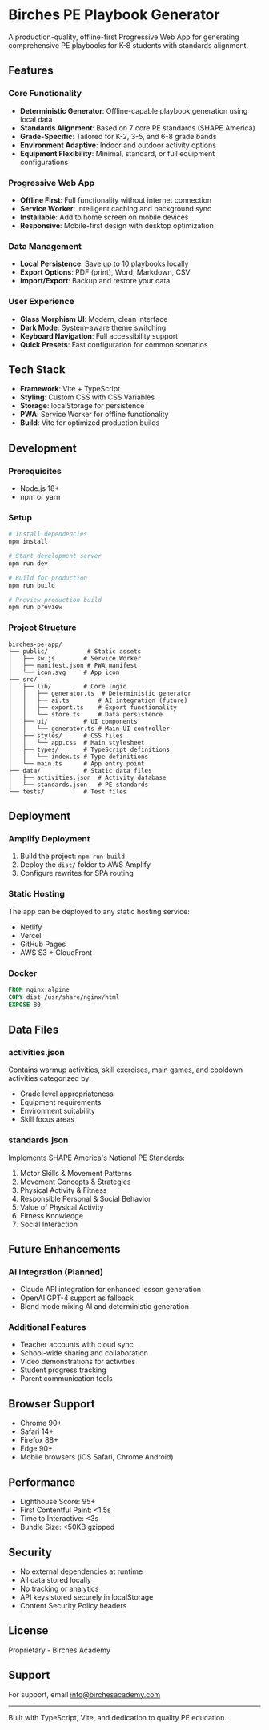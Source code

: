 # Birches PE Playbook Generator

A production-quality, offline-first Progressive Web App for generating comprehensive PE playbooks for K-8 students with standards alignment.

## Features

### Core Functionality
- **Deterministic Generator**: Offline-capable playbook generation using local data
- **Standards Alignment**: Based on 7 core PE standards (SHAPE America)
- **Grade-Specific**: Tailored for K-2, 3-5, and 6-8 grade bands
- **Environment Adaptive**: Indoor and outdoor activity options
- **Equipment Flexibility**: Minimal, standard, or full equipment configurations

### Progressive Web App
- **Offline First**: Full functionality without internet connection
- **Service Worker**: Intelligent caching and background sync
- **Installable**: Add to home screen on mobile devices
- **Responsive**: Mobile-first design with desktop optimization

### Data Management
- **Local Persistence**: Save up to 10 playbooks locally
- **Export Options**: PDF (print), Word, Markdown, CSV
- **Import/Export**: Backup and restore your data

### User Experience
- **Glass Morphism UI**: Modern, clean interface
- **Dark Mode**: System-aware theme switching
- **Keyboard Navigation**: Full accessibility support
- **Quick Presets**: Fast configuration for common scenarios

## Tech Stack

- **Framework**: Vite + TypeScript
- **Styling**: Custom CSS with CSS Variables
- **Storage**: localStorage for persistence
- **PWA**: Service Worker for offline functionality
- **Build**: Vite for optimized production builds

## Development

### Prerequisites
- Node.js 18+ 
- npm or yarn

### Setup
```bash
# Install dependencies
npm install

# Start development server
npm run dev

# Build for production
npm run build

# Preview production build
npm run preview
```

### Project Structure
```
birches-pe-app/
├── public/           # Static assets
│   ├── sw.js        # Service Worker
│   ├── manifest.json # PWA manifest
│   └── icon.svg     # App icon
├── src/
│   ├── lib/         # Core logic
│   │   ├── generator.ts  # Deterministic generator
│   │   ├── ai.ts        # AI integration (future)
│   │   ├── export.ts    # Export functionality
│   │   └── store.ts     # Data persistence
│   ├── ui/          # UI components
│   │   └── generator.ts # Main UI controller
│   ├── styles/      # CSS files
│   │   └── app.css  # Main stylesheet
│   ├── types/       # TypeScript definitions
│   │   └── index.ts # Type definitions
│   └── main.ts      # App entry point
├── data/            # Static data files
│   ├── activities.json  # Activity database
│   └── standards.json   # PE standards
└── tests/           # Test files
```

## Deployment

### Amplify Deployment
1. Build the project: `npm run build`
2. Deploy the `dist/` folder to AWS Amplify
3. Configure rewrites for SPA routing

### Static Hosting
The app can be deployed to any static hosting service:
- Netlify
- Vercel
- GitHub Pages
- AWS S3 + CloudFront

### Docker
```dockerfile
FROM nginx:alpine
COPY dist /usr/share/nginx/html
EXPOSE 80
```

## Data Files

### activities.json
Contains warmup activities, skill exercises, main games, and cooldown activities categorized by:
- Grade level appropriateness
- Equipment requirements
- Environment suitability
- Skill focus areas

### standards.json
Implements SHAPE America's National PE Standards:
1. Motor Skills & Movement Patterns
2. Movement Concepts & Strategies
3. Physical Activity & Fitness
4. Responsible Personal & Social Behavior
5. Value of Physical Activity
6. Fitness Knowledge
7. Social Interaction

## Future Enhancements

### AI Integration (Planned)
- Claude API integration for enhanced lesson generation
- OpenAI GPT-4 support as fallback
- Blend mode mixing AI and deterministic generation

### Additional Features
- Teacher accounts with cloud sync
- School-wide sharing and collaboration
- Video demonstrations for activities
- Student progress tracking
- Parent communication tools

## Browser Support

- Chrome 90+
- Safari 14+
- Firefox 88+
- Edge 90+
- Mobile browsers (iOS Safari, Chrome Android)

## Performance

- Lighthouse Score: 95+
- First Contentful Paint: <1.5s
- Time to Interactive: <3s
- Bundle Size: <50KB gzipped

## Security

- No external dependencies at runtime
- All data stored locally
- No tracking or analytics
- API keys stored securely in localStorage
- Content Security Policy headers

## License

Proprietary - Birches Academy

## Support

For support, email info@birchesacademy.com

---

Built with TypeScript, Vite, and dedication to quality PE education.